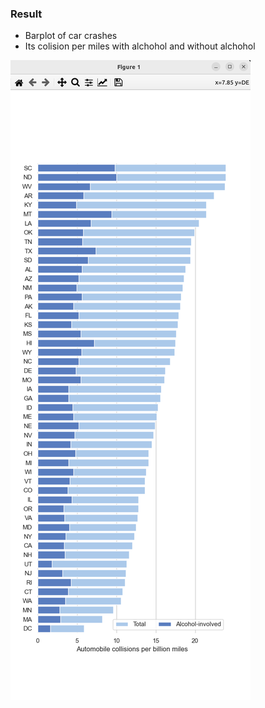 ### Result
* Barplot of car crashes
* Its colision per miles with alchohol and without alchohol

<img src="car-crashes.png" />